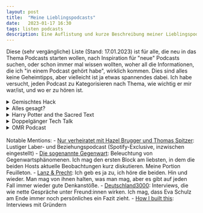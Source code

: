 ```yaml
---
layout: post
title:  "Meine Lieblingspodcasts"
date:   2023-01-17 16:30
tags: listen podcasts
description: Eine Auflistung und kurze Beschreibung meiner Lieblingspodcasts (aktuell & früher) incl. (z.T.) Lieblingsfolgen zum Reinschnuppern.
---
```


Diese (sehr vergängliche) Liste (Stand: 17.01.2023) ist für alle, die neu in das Thema Podcasts starten wollen, nach Inspiration für "neue" Podcasts suchen, oder schon immer mal wissen wollten, woher all die Informationen, die ich "in einem Podcast gehört habe", wirklich kommen. Dies sind alles keine Geheimtipps, aber vielleicht ist ja etwas spannendes dabei. Ich habe versucht, jeden Podcast zu Kategorisieren nach Thema, wie wichtig er mir war/ist, und wo er zu hören ist.

<details>
    <summary>Gemischtes Hack</summary>
    <ul>
        <li><i>Laberpodcast (allgemein) // 2020 & 2021: 100% der Folgen (incl. alter Folgen), heute: &lt;10% // nur bei <a href="https://open.spotify.com/show/7BTOsF2boKmlYr76BelijW?si=909db187c768455b" target="_blank">Spotify</a></i></li>
        <li>Neben den Pionieren von "Fest & Flauschig" (Jan Böhmermann und Olli Schulz - hat mich irgendwie nie gecatched) so etwas wie der VW Golf unter den Podcasts in Deutschland. Felix und Tommi sind Podcastikonen und einer der meistgehörten Podcasts Deutschlands und der Welt. Wer von vorne anfängt, kann neben vielen lustigen Geschichten und immer wieder schlauen Gedanken auch den steilen Karriereaufschwung der beiden miterleben. Ich war lange Zeit Team Tommi, am Ende meiner aktiven Hörerzeit eher Team Felix. Die beiden haben mir auch vor Augen geführt, dass immer noch viele Menschen ein Interesse daran haben, 1x pro Woche das Weltgeschehen eingeordnet zu bekommen. Was die Kirche nicht mehr/nur unzureichend liefert, machen inzwischen eben Podcaster:innen.</li>
    </ul>
</details>
<details>
    <summary>Alles gesagt?</summary>
    <ul>
        <li><i>Interviewpodcast (allgemein) // seit 2020: 70% der Folgen (incl. alter Folgen) // überall, wo es Podcasts gibt</i></li>
        <li>Christoph und Jochen sind beide wichtige Redakteure bei der Zeit (Zeit-Magazin bzw. Zeit-Online) und führen in diesem Podcast so lange das Interview, bis der Gast beschließt, dass nun alles gesagt sei. Die beiden unterbrechen die Gäste, wechseln inmitten einer spannenden Diskussion das Thema (meist: Richtung Essen oder Trinken), es wird ins Mikro gekaut, ... Trotzdem kommt ein wahnsinnig spannendes Gespräch raus, bei dem man am Ende die Interviewten eigentlich immer mehr schätzt als zuvor. </li>
        <li>Lieblingsfolgen: </li>
        <ul>
            <li><a href="https://www.zeit.de/digital/2020-11/richard-socher-kuenstliche-intelligenz-interviewpodcast-alles-gesagt" target="_blank">Richard Socher</a>, ein deutscher KI-Forscher und -Unternehmer. Ist aber nicht nur für "Nerds" spannend!</li>
            <li><a href="https://www.zeit.de/gesellschaft/2018-06/tim-raue-alles-gesagt" target="_blank">Tim Raue</a>, Spitzenkoch mit ungewöhnlichem Hintergrund. </li>
            <li><a href="https://www.zeit.de/gesellschaft/2023-08/alena-buyx-ethikrat-interviewpodcast-alles-gesagt" target="_blank">Alena Buyx</a>, Medizinethikerin und einfach eine so schlaue, reflektierte, spannende Person.</li>
        </ul>
    </ul>
</details>
<details>
    <summary>Harry Potter and the Sacred Text</summary>
    <ul>
        <li><i>Literatur-/Lebenspodcast // Staffel 1: 100% der Folgen, Staffel 2: 0% // überall, wo es Podcasts gibt // <a href="https://www.harrypottersacredtext.com/" target="_blank">Website</a></i></li>
        <li>Bei HPATST beziehen sich Staffeln auf einen Durchlauf durch alle Harry Potter-Bücher, pro Folge ein einziges Kapitel. Als Harry Potter-Fan, aber nicht -Versessener war mir daher eine Staffel genug. Das Konzept ist meiner Meinung nach aber genial und ein schöner Kontrast zu meinem sonstigen Input: Jede Woche nehmen sich Vanessa und Casper (in Staffel 2 ersetzt mit Matt) ein Kapitel Harry Potter vor, behandeln den Text wie in einer "Bible study" als wäre er "sacred", wenden verschiedene "sacred reading practices" an, mit denen Mönche, Nonnen und Rabbiner schon jahrhundertelang versucht haben, ihrer jeweiligen heiligen Schrift näher zu kommen, ziehen Lehren und Schlüsse für sich und ihr Leben. Überraschung: das ist auch als Zuhörer extrem lehrreich und unterhaltsam. Die beiden sind einfach goldige Menschen und in so vielerlei Hinsicht "relatable" und gleichzeitig großartige Vorbilder.</li>
    </ul>
</details>
<details>
    <summary>Doppelgänger Tech Talk</summary>
    <ul>
        <li><i>Laberpodcast (Digital- und Wirtschaftswelt) // seit 2022: 100% der Folgen // überall, wo es Podcasts gibt // <a href="https://www.doppelgaenger.io/" target="_blank">Website</a></i></li>
        <li>Die beiden Philipps sind in ihrer Verschiedenenheit (kreativer Seriengründer vs. rationaler Numbers-Cruncher) ein prima Duo. Der Podcast ist lehrreich und hat mich damit aus einer profesionellen Perspektive auf jeden Fall weitergebracht, ist aber auch einfach sehr unterhaltsam, mit klugen Denkanstößen, spannenden Geschichten und Takes zum aktuellen Welt- und Digitalgeschehen und immer wieder einem guten Spruch.</li>
    </ul>
</details>
<details>
    <summary>OMR Podcast</summary>
    <ul>
        <li><i>Interviewpodcast (Digital- und Wirtschaftswelt) // seit 2022: 50% der Folgen // überall, wo es Podcasts gibt // <a href="https://omr.com/de/podcast/" target="_blank">Website</a></i></li>
        <li>Nachdem die beiden Doppelgänger den Podcast immer wieder erwähnten, gab ich ihm auch irgendwann die Chance und bin seitdem begeistert von den all den spannenden Menschen und Gründungsgeschichten, die ich bisher "kennengelernt" habe. Die Bandbreite an Gästen ist wirklich groß, und die Interviewführung von Philipp Westermeyer echt angenehm und bewundernswert.</li>
        <li>Lieblingsfolgen:</li>
        <ul>
            <li>frei nach Fynn Kliemann: "BWL kann auch geil sein": <a href="https://open.spotify.com/episode/3HSpKBAHRTw0kg6Wx5g5zy?si=96d282ee9efe4920" target="_blank">1komma5°-Gründer Philipp Schröder</a></li>
            <li>der Shitstorm war verdient, aber ich bin überzeugt, dass sein Gesamtimpact positiv ist: <a href="https://open.spotify.com/episode/2O9GwvUj0pdjuGCQ9trUPl?si=I8v8YqMuTCG22_hR0wcrog" target="_blank">Fynn Kliemann</a></li>
            <li>ich habe die Show nie gesehen, aber ich habe ihn auf jeden Fall unterschätzt: <a href="https://open.spotify.com/episode/5BRvA95DXT2ATUGclG03gX?si=89c7f589e7b84fb1" target="_blank">Robert Geiss</a></li>
            <li>sympatischer, vielschichtiger Siemens-Ex-CEO: <a href="https://open.spotify.com/episode/0ULC1RzIokO1RvGcNWOKnl?si=cadd6d345ea74119" target="_blank">Joe Kaeser</a></li>
            <li>Beschreibung eines Lebenswerks: <a href="https://open.spotify.com/episode/5sIaWbheNeTJLfgOFWDIJR?si=99266a22cab64c6b" target="_blank">Dirk Roßmann</a></li>
            <li>einfach eine spannende Person mit spannender Geschichte: <a href="https://open.spotify.com/episode/0SNRfAxOFdDl4SMCA3sRvf?si=d1bf721351754bc5" target="_blank">Markus Lanz</a></li>
            <li>Wie der FC Bayern ein Weltkonzern wurde und eine Familie bleibt: <a href="https://open.spotify.com/episode/749R1VdHVT7nCsu0QTvWin?si=5bcea4f95c5d4d81" target="_blank">Uli Hoeneß</a></li>
        </ul>
    </ul>
</details>

<br>
Notable Mentions: 
- <a href="https://open.spotify.com/show/3JgH71EJblvCEXAca1XRsT" target="_blank">Nur verheiratet mit Hazel Brugger und Thomas Spitzer</a>: Lustiger Laber- und Beziehungspodcast (Spotify-Exclusive, inzwischen eingestellt)
- <a href="https://www.zeit.de/serie/die-sogenannte-gegenwart" target="_blank">Die sogenannte Gegenwart</a>: Beleuchtung von Gegenwartsphänomenen. Ich mag den ersten Block am liebsten, in dem die beiden Hosts aktuelle Beobachtungen kurz diskutieren. Meine Portion Feuilleton.
- <a href="https://www.zdf.de/gesellschaft/markus-lanz/presse-podcast-lanz-und-precht-100.html" target="_blank">Lanz & Precht</a>: Ich geb es ja zu, ich höre die beiden. Hin und wieder. Man mag von ihnen halten, was man mag, aber es gibt auf jeden Fall immer wieder gute Denkanstöße.
- <a href="https://www.ardaudiothek.de/sendung/deutschland3000-ne-gute-stunde-mit-eva-schulz/66261430/" target="_blank">Deutschland3000</a>: Interviews, die wie nette Gespräche unter Freund:innen wirken. Ich mag, dass Eva Schulz am Ende immer noch persönliches ein Fazit zieht.
- <a href="https://wondery.com/shows/how-i-built-this/" target="_blank">How I built this</a>: Interviews mit Gründern